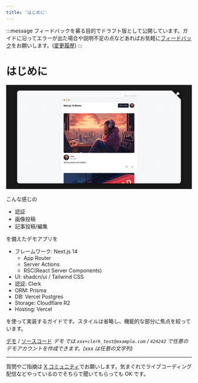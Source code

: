 ```yaml
---
title: 'はじめに'
---
```


:::message
フィードバックを募る目的でドラフト版として公開しています。ガイドに沿ってエラーが出た場合や説明不足の点などあればお気軽に[フィードバック](https://twitter.com/i/communities/1720660726174593521)をお願いします。([変更履歴](https://github.com/dninomiya/zenn/commits/main/books/30e21d37af73b5))
:::

# はじめに

![](/images/demo.jpeg)

こんな感じの

- 認証
- 画像投稿
- 記事投稿/編集

を備えたデモアプリを

- フレームワーク: Next.js 14
  - App Router
  - Server Actions
  - RSC(React Server Components)
- UI: shadcn/ui / Tailwind CSS
- 認証: Clerk
- ORM: Prisma
- DB: Vercel Postgres
- Storage: Cloudflare R2
- Hosting: Vercel

を使って実装するガイドです。スタイルは省略し、機能的な部分に焦点を絞っています。

[デモ](https://next-demo-app-henna.vercel.app) / [ソースコード](https://t.co/r2MCRW15YU)
_デモ では `xxx+clerk_test@example.com` / `424242` で任意のデモアカウントを作成できます。(xxx は任意の文字列)_

---

質問やご指摘は [X コミュニティ](https://twitter.com/i/communities/1720660726174593521/hashtag/AMA)でお願いします。気まぐれでライブコーディング配信などやっているのでそちらで聞いてもらっても OK です。
